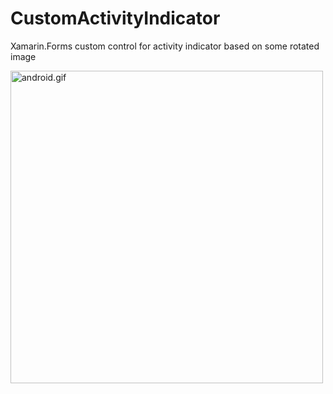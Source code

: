# CustomActivityIndicator
Xamarin.Forms custom control for activity indicator based on some rotated image
<br>

<img height=500 src="https://github.com/xamarinium/CustomActivityIndicator/blob/master/Screenshots/screen.gif?raw=true" alt="android.gif" />
